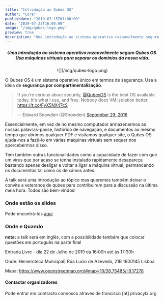 ```yaml
---
title: "Introdução ao Qubes OS"
author: "Core"
publishdate: "2019-07-15T01:00:00"
date: "2019-07-22T16:00:00"
image: "/img/qubes-logo.png"
preview: true
description: "Uma introdução ao sistema operativo razoavelmente seguro Qubes OS. Usa máquinas virtuais para separar os domínios da nossa vida."
---
```


##### <center>**Uma introdução ao sistema operativo razoavelmente seguro Qubes OS. Usa máquinas virtuais para separar os domínios da nossa vida.**</center>

<center>![](/img/qubes-logo.png)</center>

O Qubes OS é um sistema operativo único em termos de segurança. Usa a ideia de **segurança por compartimentalização**.

 <blockquote class="twitter-tweet"><p dir="ltr" lang="en">If you're serious about security, <a href="https://twitter.com/QubesOS?ref_src=twsrc%5Etfw">@QubesOS</a> is the best OS available today. It's what I use, and free. Nobody does VM isolation better. <a href="https://t.co/FyX5NX47cS">https://t.co/FyX5NX47cS</a></p> -- Edward Snowden (@Snowden) <a href="https://twitter.com/Snowden/status/781493632293605376?ref_src=twsrc%5Etfw">September 29, 2016</a></blockquote>

Essencialmente, em vez de no mesmo computador armazenarmos as nossas palavras-passe, histórico de navegação, e documentos ao mesmo tempo que abrimos qualquer PDF e visitamos qualquer site, o Qubes OS ajuda-nos a fazê-lo em várias máquinas virtuais sem sequer nos apercebermos disso.

Tem também outras funcionalidades como a capacidade de fazer com que um vírus que por acaso se tenha instalado rapidamente desapareça bastando apenas desligar e voltar a ligar a máquina vitrual, permancendo os documentos tal como os deixámos antes.

A talk será uma introdução ao tópico mas queremos também deixar o convite a veteranos de qubes para contribuirem para a discussão na última meia hora. Todos são bem-vindos!

### Onde estão os slides

Pode encontrá-los [aqui](/resources/qubes-journalists)


### Onde e Quando

**nota:** a talk será em inglês, com a possibilidade também que colocar questões em português na parte final

Entrada Livre - dia 22 de Julho de 2019 da 16:00h até às 17:30h

Onde: Hemeroteca Municipal| Rua Lucio de Azevedo, 21B 1600145 Lisboa

Mapa: https://www.openstreetmap.org/#map=19/38.75485/-9.17278

#### Contactar organizadores
Pode entrar em contracto connosco através de francisco [at] privacylx.org
